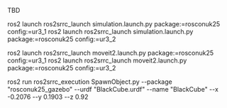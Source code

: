 TBD

ros2 launch ros2srrc_launch simulation.launch.py package:=rosconuk25 config:=ur3_1
ros2 launch ros2srrc_launch simulation.launch.py package:=rosconuk25 config:=ur3_2

ros2 launch ros2srrc_launch moveit2.launch.py package:=rosconuk25 config:=ur3_1
ros2 launch ros2srrc_launch moveit2.launch.py package:=rosconuk25 config:=ur3_2

ros2 run ros2srrc_execution SpawnObject.py --package "rosconuk25_gazebo" --urdf "BlackCube.urdf" --name "BlackCube" --x -0.2076 --y 0.1903 --z 0.92